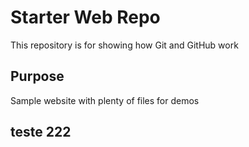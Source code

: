 # Starter Web Repo

This repository is for showing how Git and GitHub work

## Purpose

Sample website with plenty of files for demos

## teste 222